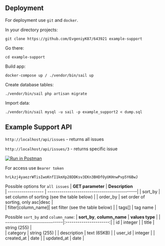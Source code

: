 ## Deployment
For deployment use `git` and `docker`.

In your directory projects:
```
git clone https://github.com/EvgeniyK87/643921 example-support
```
Go there:
```
cd example-support
```
Build app:
```
docker-compose up / ./vendor/bin/sail up
```
Create database tables:
```
./vendor/bin/sail php artisan migrate
```
Import data:
```
./vendor/bin/sail mysql -u sail -p example_support2 < dump.sql
```

## Example Support API


`http://localhost/api/issues` - returns all issues

`http://localhost/api/issues/3` - returns specific issue 


[![Run in Postman](https://run.pstmn.io/button.svg)](https://god.gw.postman.com/run-collection/20879151-be71563b-1df1-4aac-8e79-13c70ff486c7?action=collection%2Ffork&collection-url=entityId%3D20879151-be71563b-1df1-4aac-8e79-13c70ff486c7%26entityType%3Dcollection%26workspaceId%3D90684aef-822b-4f2a-90c4-6d995817a93e)

For access use `Bearer token`
```
hrLkzj4yaezrWTisIwoKnfI1kmXp28DDKsv3EKn3BHDfOyUKHnwPvp5Y6BwJ
```

Possible options for `all issues`
| **GET parameter**  | **Description**                                    
| ------------------ | ---------------------------------------------| 
| sort_by            | set column of sorting (see the table below) | 
| order_by           | set order of sorting, only asc|desc          |   
| filter[column_name]| set filter (see the table below)            |
| tags[]             | tag name                                     |


Possible `sort_by` and `column_name`:
| **sort_by**, **column_name** | **values type**        | 
| -----------------------------|:----------------------:| 
| id                           | integer                | 
| title                        | string (255)           |   
| category                     | string (255)           | 
| description                  | text (65KB)            |
| user_id                      | integer                | 
| created_at                   | date                   |
| updated_at                   | date                   |


